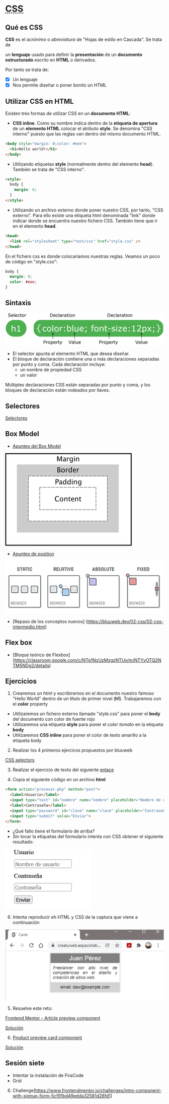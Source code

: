 # <abbr title="Cascading Style Sheets">CSS</abbr>

## Qué es CSS

__CSS__ es el _acrónimo_ o _abreviatura_ de "Hojas de estilo en Cascada". Se trata de

  un __lenguaje__ usado para definir la __presentación__ de un __documento estructurado__ escrito en __HTML__ o derivados.

Por tanto se trata de:

- [x] Un lenguaje
- [x] Nos permite diseñar o poner bonito un HTML

## Utilizar CSS en HTML

Existen tres formas de utilizar CSS en un __documento HTML__:

- __CSS inline__. Como su nombre indica dentro de la __etiqueta de apertura__ de un __elemento HTML__ colocar el atributo __style__. Se denomina "CSS interno" puesto que las reglas van dentro del mismo documento HTML. 

```html
<body style="margin: 0;color: #eee">
  <h1>Hello world!</h1>
</body>
```

- Utilizando etiquetas __style__ (normalmente dentro del elemento __head__). También se trata de "CSS interno".

```html
<style>
  body {
    margin: 0;
  }
</style>
```

- Utilizando un archivo externo donde poner nuestro CSS, por tanto, "CSS externo". Para ello existe una etiqueta html denominada "link" donde indicar donde se encuentra nuestro fichero CSS. También tiene que ir en el elemento __head__.

```html
<head>
  <link rel="stylesheet" type="text/css" href="style.css" />
</head>
```

En el fichero css es donde colocaríamos nuestras reglas. Veamos un poco de código en "style.css":

```css
body {
  margin: 0;
  color: #eee;
}
```

## Sintaxis

![Sintaxis CSS](./assets/selector.gif)

- El selector apunta al elemento HTML que desea diseñar.
- El bloque de declaración contiene una o más declaraciones separadas por punto y coma. Cada declaración incluye:
  - un nombre de propiedad CSS
  - un valor

Múltiples declaraciones CSS están separadas por punto y coma, y ​​los bloques de declaración están rodeados por llaves.

## Selectores

[Selectores](https://bluuweb.dev/02-css/#selectores)

## Box Model
- [Apuntes del Box Model](https://drive.google.com/file/d/1Yh3GQitJgldK16cjelrtfM4tbsuXEI52/view?usp=sharing)

![Box Model](./assets/boxmodel.gif)

- [Apuntes de position](https://classroom.google.com/c/NTg1NzUzMzgzNTUy/m/NTkyMzY0MDcwNjg5/details)

![Position](./assets/position.webp)

- [Repaso de los conceptos nuevos] (https://bluuweb.dev/02-css/02-css-intermedio.html)

## Flex box

- [Bloque teórico de Flexbox] (https://classroom.google.com/c/NTg1NzUzMzgzNTUy/m/NTYyOTQ2NTM5NDg2/details)

## Ejercicios

1. Crearemos un html y escribiremos en el documento nuestro famoso "Hello World" dentro de un título de primer nivel (__h1__). Trabajaremos con el __color__ property
  - Utilizaremos un fichero externo llamado "style.css" para poner el __body__ del documento con color de fuente rojo
  - Utilizaremos una etiqueta __style__ para poner el color _tomato_ en la etiqueta __body__ 
  - Utilizaremos __CSS inline__ para poner el color de texto amarillo a la etiqueta body

2. Realizar los 4 primeros ejercicos propuestos por bluuweb

[CSS selectors](https://www.w3schools.com/css/exercise.asp?filename=exercise_selectors1)

3. Realizar el ejercicio de texto del siguiente [enlace](https://github.com/webferrol/css-simple-text)

4. Copia el siguiente código en un archivo __html__

```html
<form action="procesar.php" method="post">
  <label>Usuario</label>  
  <input type="text" id="nombre" name="nombre" placeholder="Nombre de usuario">
  <label>Contraseña</label>  
  <input type="password" id="clave" name="clave" placeholder="Contraseña">  
  <input type="submit" value="Enviar">  
</form>
```
- ¿Qué fallo tiene el formulario de arriba?
- Sin tocar la etiquetas del formulario intenta con CSS obtener el siguiente resultado:

![Resultado](./assets/screenshot-form-css.png)

6. Intenta reproducir eh HTML y CSS de la captura que viene a continuación

![card](./assets/screenshot-card.png)

5. Resuelve este reto:

[Frontend Mentor - Article preview component](https://www.frontendmentor.io/challenges/article-preview-component-dYBN_pYFT)

[Solución](https://github.com/webferrol/article-preview-component-master)

6. [Product preview card component](https://www.frontendmentor.io/challenges/product-preview-card-component-GO7UmttRfa)

[Solución](https://github.com/webferrol/frontend-mentor-product-preview-card-component-main)

## Sesión siete

- Intentar la instalación de FiraCode
- Grid

6. Challenge[https://www.frontendmentor.io/challenges/intro-component-with-signup-form-5cf91bd49edda32581d28fd1]